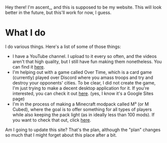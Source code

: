 Hey there! I'm ascent_, and this is supposed to be my website. This will look better in the future, but this'll work for now, I guess.

# What I do

I do various things. Here's a list of some of those things:

- I have a YouTube channel. I upload to it every so often, and the videos aren't that high quality, but I still have fun making them nonetheless. You can find it [here](https://www.youtube.com/channel/UCMwZYN38lXBn_XzUuNmgvAw.).
- I'm helping out with a game called Over Time, which is a card game (currently) played over Discord where you amass troops and try and destroy your opponents' cities. To be clear, I did not create the game, I'm just trying to make a decent desktop application for it. If you're interested, you can check it out [here](https://sites.google.com/view/over-time-releases/home). (yes, I know it's a Google Sites page)
- I'm in the process of making a Minecraft modpack called M³ (or M Cubed), where the goal is to offer something for all types of players while also keeping the pack light (as in ideally less than 100 mods). If you want to check that out, click [here](https://github.com/ascent08/MCubed).

Am I going to update this site? That's the plan, although the "plan" changes so much that I might forget about this place after a bit.

